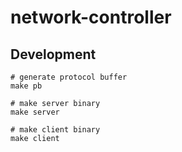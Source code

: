 # network-controller

## Development

```shell
# generate protocol buffer
make pb

# make server binary
make server

# make client binary
make client
```

